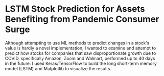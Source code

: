 # LSTM Stock Prediction for Assets Benefiting from Pandemic Consumer Surge

Although attempting to use ML methods to predict changes in a stock's value is hardly a novel implementation, I wanted to examine and attempt to predict how stocks for companies that
saw disproportionate growth due to COVID, specifically Amazon, Zoom and Walmart, performed up to 40 days in the future. I used Keras/TensorFlow to build the long short-term memory model (LSTM)
and Matplotlib to visualize the results. 
